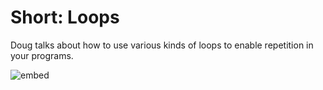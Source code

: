 # Short: Loops

Doug talks about how to use various kinds of loops to enable repetition in your programs.

![embed](https://video.cs50.io/WgX8e_O7eG8)
